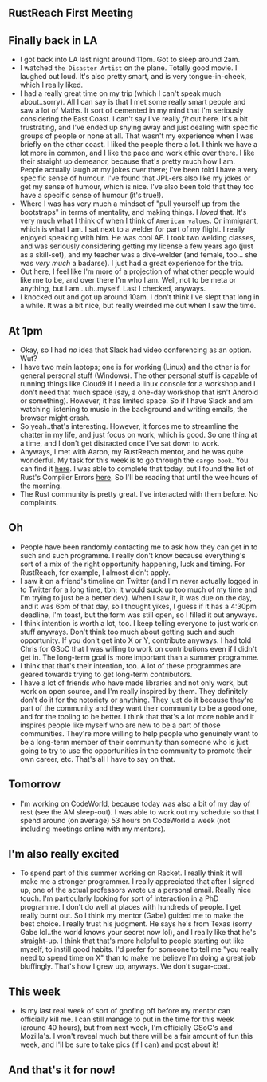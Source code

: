 ## RustReach First Meeting

## Finally back in LA

- I got back into LA last night around 11pm. Got to sleep around 2am.
- I watched ```the Disaster Artist``` on the plane. Totally good movie. I laughed out loud.
  It's also pretty smart, and is very tongue-in-cheek, which I really liked. 
- I had a really great time on my trip (which I can't speak much about..sorry).
  All I can say is that I met some really smart people and saw a lot of Maths.
  It sort of cemented in my mind that I'm seriously considering the East Coast.
  I can't say I've really *fit* out here. It's a bit frustrating, and I've ended up
  shying away and just dealing with specific groups of people or none at all.
  That wasn't my experience when I was briefly on the other coast. I liked the people
  there a lot. I think we have a lot more in common, and I like the pace and work ethic
  over there. I like their straight up demeanor, because that's pretty much how I am.
  People actually laugh at my jokes over there; I've been told I have a very specific
  sense of humour. I've found that JPL-ers also like my jokes or get my sense of humour,
  which is nice. I've also been told that they too have a specific sense of humour (it's true!).
- Where I was has very much a mindset of "pull yourself up from the bootstraps" in terms of mentality,
  and making things. I *loved* that. It's very much what I think of when I think of ```American values```.
  Or immigrant, which is what I am. I sat next to a welder for part of my flight. I really enjoyed
  speaking with him. He was cool AF. I took two welding classes, and was seriously considering getting
  my license a few years ago (just as a skill-set), and my teacher was a dive-welder (and female, too...
  she was *very much* a badarse). I just had a great experience for the trip. 
- Out here, I feel like I'm more of a projection of what other people would like me to be, and over there
  I'm who I am. Well, not to be meta or anything, but I am...uh..myself. Last I checked, anyways.
- I knocked out and got up around 10am. I don't think I've slept that 
  long in a while. It was a bit nice, but really weirded me out when I saw
  the time.
  
## At 1pm
- Okay, so I had *no* idea that Slack had video conferencing as an option. Wut?
- I have two main laptops; one is for working (Linux) and the other is 
  for general personal stuff (Windows). The other personal stuff is 
  capable of running things like Cloud9 if I need a linux console for a workshop
  and I don't need that much space (say, a one-day workshop that isn't Android
  or something). However, it has limited space. So if I have Slack and am watching
  listening to music in the background and writing emails, the browser might crash.
- So yeah..that's interesting. However, it forces me to streamline the chatter in 
  my life, and just focus on work, which is good. So one thing at a time, and 
  I don't get distracted once I've sat down to work. 
- Anyways, I met with Aaron, my RustReach mentor, and he was quite wonderful. My task for this week
  is to go through the ```cargo book```.
  You can find it [here](https://doc.rust-lang.org/cargo/faq.html).
  I was able to complete that today, but I found the list of Rust's Compiler Errors
  [here](https://doc.rust-lang.org/error-index.html). So I'll be reading that 
  until the wee hours of the morning. 
- The Rust community is pretty great. I've interacted with them before. No complaints.

## Oh
- People have been randomly contacting me to ask how they can get in to such and such programme.
  I really don't know because everything's sort of a mix of the right opportunity happening, 
  luck and timing. For RustReach, for example, I almost didn't apply. 
- I saw it on a friend's timeline on Twitter (and I'm never actually logged in to Twitter for a 
  long time, tbh; it would suck up too much of my time and I'm trying to just be a better dev). 
  When I saw it, it was due on the day, and it was 6pm of that day, so I thought yikes, I guess 
  if it has a 4:30pm deadline, I'm toast, but the form was still open, so I filled it out anyways. 
- I think intention is worth a lot, too. I keep telling everyone to just work on stuff anyways.
  Don't think too much about getting such and such opportunity. If you don't get into X or Y, 
  contribute anyways. I had told Chris for GSoC that I was willing to work on contributions
  even if I didn't get in. The long-term goal is more important than a summer programme.
- I think that that's their intention, too. A lot of these programmes are geared towards trying
  to get long-term contributors.
- I have a lot of friends who have made libraries and not only work, but work on open source,
  and I'm really inspired by them. They definitely don't do it for the notoriety or anything.
  They just do it because they're part of the community and they want their community to be a 
  good one, and for the tooling to be better. I think that that's a lot more noble and it inspires
  people like myself who are new to be a part of those communities. They're more willing to help
  people who genuinely want to be a long-term member of their community than someone who is just
  going to try to use the opportunities in the community to promote their own career, etc.
  That's all I have to say on that.

## Tomorrow
- I'm working on CodeWorld, because today was also a bit of my day of rest (see the AM
  sleep-out). I was able to work out my schedule so that I spend around (on average)
  53 hours on CodeWorld a week (not including meetings online with my mentors).
  
## I'm also really excited
- To spend part of this summer working on Racket. I really think it will make me a stronger
  programmer. I really appreciated that after I signed up, one of the actual professors
  wrote us a personal email. Really nice touch. I'm particularly looking for sort 
  of interaction in a PhD programme. I don't do well at places with hundreds of people.
  I get really burnt out. So I think my mentor (Gabe) guided me to make the best choice.
  I really trust his judgment. He says he's from Texas (sorry Gabe lol..the world knows your secret now lol), and I really like that he's straight-up.
  I think that that's more helpful to people starting out like myself, to instill good habits.
  I'd prefer for someone to tell me "you really need to spend time on X" than to make me believe
  I'm doing a great job bluffingly. That's how I grew up, anyways. We don't sugar-coat.

## This week
- Is my last real week of sort of goofing off before my mentor can officially kill me.
  I can still manage to put in the time for this week (around 40 hours), but from next week,
  I'm officially GSoC's and Mozilla's. I won't reveal much but there will be a fair amount 
  of fun this week, and I'll be sure to take pics (if I can) and post about it!
  
## And that's it for now!

